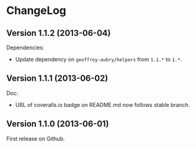 ChangeLog
=========

## Version 1.1.2 (2013-06-04)

Dependencies:

  - Update dependency on `geoffroy-aubry/helpers` from `1.1.*` to `1.*`.

## Version 1.1.1 (2013-06-02)

Doc:

  - URL of coveralls.io badge on README.md now follows stable branch.

## Version 1.1.0 (2013-06-01)

First release on Github.
